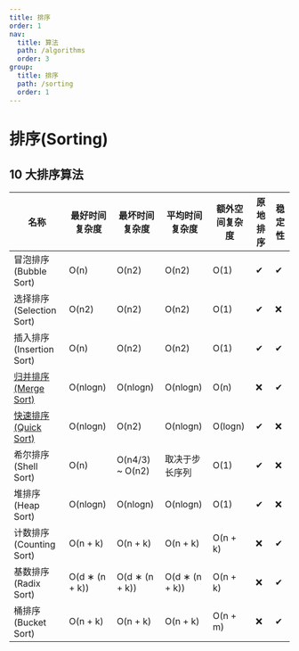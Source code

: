```yaml
---
title: 排序
order: 1
nav:
  title: 算法
  path: /algorithms
  order: 3
group:
  title: 排序
  path: /sorting
  order: 1
---
```


# 排序(Sorting)

## 10 大排序算法

| 名称                             | 最好时间复杂度 | 最坏时间复杂度  | 平均时间复杂度 | 额外空间复杂度 | 原地排序 | 稳定性 |
| -------------------------------- | -------------- | --------------- | -------------- | -------------- | -------- | ------ |
| 冒泡排序(Bubble Sort)            | O(n)           | O(n2)           | O(n2)          | O(1)           | ✔        | ✔      |
| 选择排序(Selection Sort)         | O(n2)          | O(n2)           | O(n2)          | O(1)           | ✔        | ❌     |
| 插入排序(Insertion Sort)         | O(n)           | O(n2)           | O(n2)          | O(1)           | ✔        | ✔      |
| [归并排序(Merge Sort)](归并排序) | O(nlogn)       | O(nlogn)        | O(nlogn)       | O(n)           | ❌       | ✔      |
| [快速排序(Quick Sort)](快速排序) | O(nlogn)       | O(n2)           | O(nlogn)       | O(logn)        | ✔        | ❌     |
| 希尔排序(Shell Sort)             | O(n)           | O(n4/3) ~ O(n2) | 取决于步长序列 | O(1)           | ✔        | ❌     |
| 堆排序(Heap Sort)                | O(nlogn)       | O(nlogn)        | O(nlogn)       | O(1)           | ✔        | ❌     |
| 计数排序(Counting Sort)          | O(n + k)       | O(n + k)        | O(n + k)       | O(n + k)       | ❌       | ✔      |
| 基数排序(Radix Sort)             | O(d ∗ (n + k)) | O(d ∗ (n + k))  | O(d ∗ (n + k)) | O(n + k)       | ❌       | ✔      |
| 桶排序(Bucket Sort)              | O(n + k)       | O(n + k)        | O(n + k)       | O(n + m)       | ❌       | ✔      |
